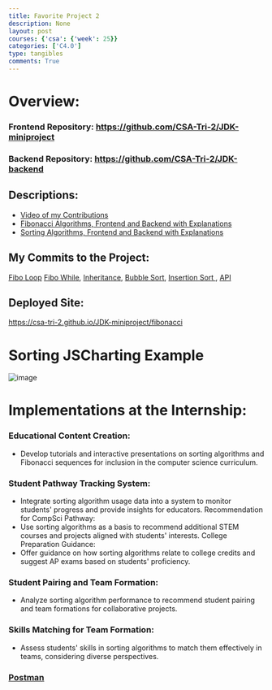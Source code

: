 ```yaml
---
title: Favorite Project 2
description: None
layout: post
courses: {'csa': {'week': 25}}
categories: ['C4.0']
type: tangibles
comments: True
---
```


# Overview:
### Frontend Repository: https://github.com/CSA-Tri-2/JDK-miniproject
### Backend Repository: https://github.com/CSA-Tri-2/JDK-backend

## Descriptions:
- [Video of my Contributions](https://www.youtube.com/watch?v=cBh0vEEtomw)
- [Fibonacci Algorithms, Frontend and Backend with Explanations](https://pitsco.github.io/personal/2023/12/10/Fibonacci_Algorithm_Blog.html)
- [Sorting Algorithms, Frontend and Backend with Explanations](https://pitsco.github.io/personal/2023/12/10/Sorting-Algorithm-Blog.html)

## My Commits to the Project:
[Fibo Loop](https://github.com/CSA-Tri-2/JDK-backend/commit/e4d52a92f0b5957b78f2645939fcdde6543370d3) [Fibo While](https://github.com/CSA-Tri-2/JDK-backend/commit/fa1264de363736ec4c7ed184b81c12756520b081), [Inheritance](https://github.com/CSA-Tri-2/JDK-backend/commit/921d367f112fbd4b7dc4dccc60fd71e39036e0f2), [Bubble Sort](https://github.com/CSA-Tri-2/JDK-backend/commit/9305d123b0beac3d8f0ab3e581ae52f30f0987b1), [Insertion Sort ](https://github.com/CSA-Tri-2/JDK-backend/commit/b412bf61d253ae488b0a9df82e64366c26c8923a), [API](https://github.com/CSA-Tri-2/JDK-miniproject/commit/927badf429a06406e8cff033c61afdc406fa9bc3) 


## Deployed Site:
https://csa-tri-2.github.io/JDK-miniproject/fibonacci

# Sorting JSCharting Example
![image](https://github.com/Pitsco/personal/assets/89278326/e4802724-36ff-4b20-be75-35da5c2dc840)


# Implementations at the Internship:
### Educational Content Creation:
- Develop tutorials and interactive presentations on sorting algorithms and Fibonacci sequences for inclusion in the computer science curriculum.

### Student Pathway Tracking System:
- Integrate sorting algorithm usage data into a system to monitor students' progress and provide insights for educators.
Recommendation for CompSci Pathway:
- Use sorting algorithms as a basis to recommend additional STEM courses and projects aligned with students' interests.
College Preparation Guidance:
- Offer guidance on how sorting algorithms relate to college credits and suggest AP exams based on students' proficiency.

### Student Pairing and Team Formation:
- Analyze sorting algorithm performance to recommend student pairing and team formations for collaborative projects.

### Skills Matching for Team Formation:
- Assess students' skills in sorting algorithms to match them effectively in teams, considering diverse perspectives.


### [Postman](https://web.postman.co/workspace/My-Workspace~e3d3efb8-1fe4-4947-863c-5fbffff62fdd/request/32181159-4ac032b0-0c70-40b2-aa1e-018576cc662c)
